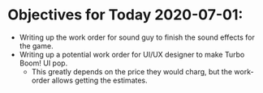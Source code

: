 # Objectives for Today 2020-07-01:

- Writing up the work order for sound guy to finish the sound effects for the game.
- Writing up a potential work order for UI/UX designer to make Turbo Boom! UI pop.
  - This greatly depends on the price they would charg, but the work-order allows getting the estimates.
